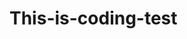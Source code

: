 # This-is-coding-test
     
  
   
 
   
    
      
        
            
               
               
   
              
           
         
         
     
  
